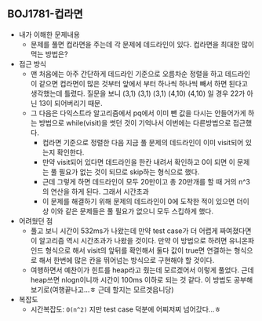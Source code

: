## BOJ1781-컵라면

- 내가 이해한 문제내용
  - 문제를 풀면 컵라면을 주는데 각 문제에 데드라인이 있다. 컵라면을 최대한 많이 먹는 방법은?
- 접근 방식
  - 맨 처음에는 아주 간단하게 데드라인 기준으로 오름차순 정렬을 하고 데드라인이 같으면 컵라면이 많은 것부터 앞에서 부터 하나씩 하나씩 빼서 하면 된다고 생각했는데 틀렸다. 질문을 보니 (3,1) (3,1) (3,1) (4,10) (4,10) 일 경우 22가 아닌 13이 되어버리기 때문.
  - 그 다음은 다익스트라 알고리즘에서 pq에서 이미 뺀 값을 다시는 안들어가게 하는 방법으로 while(visit)을 썻던 것이 기억나서 이번에는 다른방법으로 접근했다.
    - 컵라면 기준으로 정렬한 다음 지금 풀 문제의 데드라인이 이미 visit되어 있는지 확인한다.
    - 만약 visit되어 있다면 데드라인을 한칸 내려서 확인하고 0이 되면 이 문제는 풀 필요가 없는 것이 되므로 skip하는 형식으로 했다.
    - 근데 그렇게 하면 데드라인이 모두 20만이고 총 20만개를 할 때 거의 n^3의 연산을 하게 된다. 그래서 시간초과
    - 이 문제를 해결하기 위해 문제의 데드라인이 0에 도착한 적이 있으면 더이상 이와 같은 문제들은 풀 필요가 없으니 모두 스킵하게 했다.
- 어려웠던 점
  - 풀고 보니 시간이 532ms가 나왔는데 만약 test case가 더 어렵게 짜여졌다면 이 알고리즘 역시 시간초과가 나왔을 것이다. 만약 이 방법으로 하려면 유니온파인드 형식으로 해서 visit의 앞뒤를 확인해서 둘다 값이 true면 연결하는 형식으로 해서 한번에 많은 칸을 뛰어넘는 방식으로 구현해야 할 것이다.
  - 여행하면서 예찬이가 힌트를 heap라고 줬는데 모르겠어서 이렇게 풀었다. 근데 heap쓰면 nlogn이니까 시간이 100ms 이하로 되는 것 같다. 이 방법도 공부해 보기로(여행끝나고...ㅎ 근데 할지는 모르겟읍니당)
- 복잡도
  - 시간복잡도:  `O(n^2)` 지만 test case 덕분에 어찌저찌 넘어갔다...ㅎ
